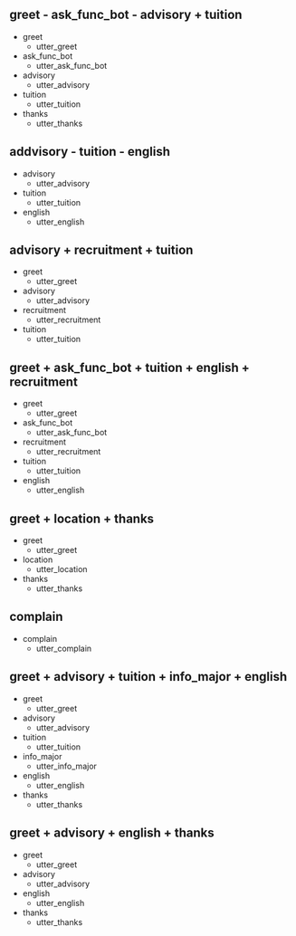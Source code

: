 ## greet - ask_func_bot - advisory + tuition
* greet
   - utter_greet
* ask_func_bot
   - utter_ask_func_bot
* advisory
   - utter_advisory
* tuition
   - utter_tuition
* thanks
   - utter_thanks
## addvisory - tuition - english
* advisory 
   - utter_advisory 
* tuition
   - utter_tuition
* english
   - utter_english

## advisory + recruitment + tuition
* greet
   - utter_greet
* advisory
   - utter_advisory 
* recruitment
   - utter_recruitment
* tuition
   - utter_tuition

## greet + ask_func_bot + tuition + english + recruitment
* greet
   - utter_greet
* ask_func_bot
   - utter_ask_func_bot
* recruitment
   - utter_recruitment
* tuition
   - utter_tuition
* english
   - utter_english

## greet + location + thanks 
* greet
   - utter_greet
* location
   - utter_location
* thanks
   - utter_thanks

## complain 
* complain
   - utter_complain

## greet + advisory + tuition + info_major + english
* greet
   - utter_greet
* advisory
   - utter_advisory 
* tuition
   - utter_tuition
* info_major
   - utter_info_major
* english
   - utter_english
* thanks
   - utter_thanks

## greet + advisory + english + thanks
* greet
   - utter_greet
* advisory
   - utter_advisory 
* english
   - utter_english
* thanks
   - utter_thanks
